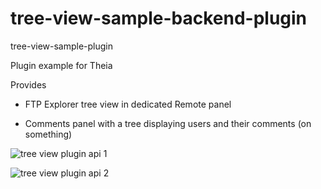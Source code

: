 # tree-view-sample-backend-plugin
tree-view-sample-plugin

Plugin example for Theia

Provides

  - FTP Explorer tree view in dedicated Remote panel

  - Comments panel with a tree displaying users and their comments (on something)

![tree view plugin api 1](https://user-images.githubusercontent.com/1655894/47920292-5ff56080-deba-11e8-895f-a46128f87cdf.gif)

![tree view plugin api 2](https://user-images.githubusercontent.com/1655894/47351548-e2af3c00-d6c0-11e8-9a38-23982668ee8b.png)

